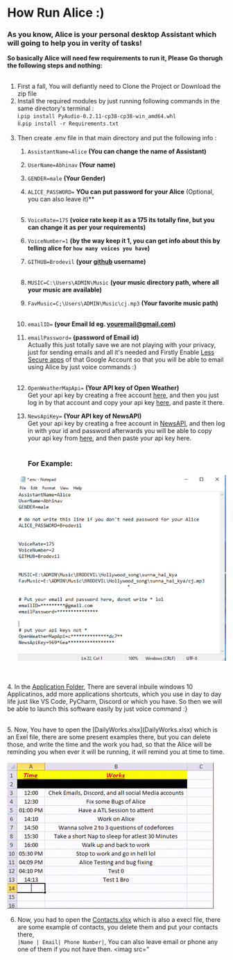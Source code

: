 # How Run Alice :)

### As you know, Alice is your personal desktop Assistant which will going to help you in verity of tasks!<br>

**So basically Alice will need few requirements to run it, Please Go thorugh the following steps and nothing:**
<br><br>
1. First a fall, You will defiantly need to Clone the Project or Download the zip file<br>
2. Install the required modules by just running following commands in the same directory's terminal :<br>
   i.`pip install PyAudio-0.2.11-cp38-cp38-win_amd64.whl`    
   ii.`pip install -r Requirements.txt`
<br><br>
3. Then create .env file in that main directory and put the following info :<br>
    1. `AssistantName=Alice`  **(You can change the name of Assistant)**
    2. `UserName=Abhinav`     **(Your name)**
    3. `GENDER=male`		  **(Your Gender)**
    4. `ALICE_PASSWORD=` **YOu can put password for your Alice** (Optional, you can also leave it)**<br><br>
    5. `VoiceRate=175`		  **(voice rate keep it as a 175 its totally fine, but you can change it as per your requirements)**
    6. `VoiceNumber=1`		  **(by the way keep it 1, you can get info about this by telling alice for `how many voices you have`)**
    7. `GITHUB=Brodevil`	   **(your [github](https://github.com/Brodevil) username)**<br><br>
    8. `MUSIC=C:\Users\ADMIN\Music`  **(your music directory path, where all your music are available)**
    9. `FavMusic=C;\Users\ADMIN\Music\cj.mp3` **(Your favorite  music path)**
       <br><br>
    10. `emailID=`   **(your Email Id eg. youremail@gmail.com)**
    11. `emailPassword=`   **(password of Email id)**<br>
    Actually this just totally save we are not playing with your privacy, just for sending emails and all it's needed and
    Firstly Enable [Less Secure apps](https://myaccount.google.com/lesssecureapps?pli=1&rapt=AEjHL4NqK_w8itXLmU61XOIaNEY6NxvbMEyJtfB_MinE6JyU4Z7IGUwfQ-tKUq4zs5_0AcJMxDWiGoEUyw1Eet__Q3mVr322wA) of that Google Account so that you will be able to email using Alice by just voice commands :}<br><br>
    11. `OpenWeatherMapApi=` **(Your API key of Open Weather)**<br>
         Get your api key by creating a free account [here](https://home.openweathermap.org/users/sign_up), 
         and then you just log in by that account and copy your api key [here](https://home.openweathermap.org/api_keys), and paste it there.
        
   12. `NewsApiKey=`  **(Your API key of NewsAPI)**<br>
       Get your api key by creating a free account in [NewsAPI](https://newsapi.org/register), and then log in with your id and password afterwards you will be able to copy your api key from [here](https://newsapi.org/account), 
         and then paste your api key here.<br><br>
   
       ### For Example:
    ![envFile](https://raw.githubusercontent.com/Brodevil/Alice/main/Assistant/resources/Images/env_file.png)
        

<br><br>
4. In the [Application Folder](https://github.com/Brodevil/Alice/tree/main/Applications), There are several inbuile windows 10 Applicatinos, add more applications 
   shortcuts, which you use in day to day life just like VS Code, PyCharm, Discord or which you have. So then we will be able to launch 
   this software easily by just voice command :}
   
<br>
5. Now, You have to open the [DailyWorks.xlsx](DailyWorks.xlsx) which is an Exel file, there are some present examples there, but you can delete those, and write the time and the work you had, so that the Alice will be reminding you when ever it will be running, it will remind you at time to time. <br><br>
   <img src="https://raw.githubusercontent.com/Brodevil/Alice/main/Assistant/resources/Images/DailyWorksExel.gif", alt='Dailyworks'><br>

6. Now, you had to open the [Contacts.xlsx](Contacts.xlsx) which is also a execl file, there are some example of contacts, you delete them and put your contacts there,<br> `|Name | Email| Phone Number|`, You can also leave email or phone any one of them if you not have then.
   <imag src="







